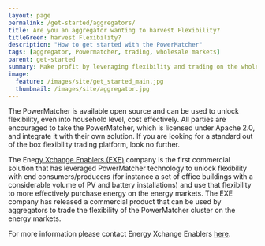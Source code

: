 ```yaml
---
layout: page
permalink: /get-started/aggregators/
title: Are you an aggregator wanting to harvest Flexibility?
titleGreen: harvest Flexibility?
description: "How to get started with the PowerMatcher"
tags: [aggregator, Powermatcher, trading, wholesale markets]
parent: get-started
summary: Make profit by leveraging flexibility and trading on the wholesale markets.
image:
  feature: /images/site/get_started_main.jpg
  thumbnail: /images/site/aggregator.jpg
---
```


The PowerMatcher is available open source and can be used to unlock flexibility, even into household level, cost effectively. All parties are encouraged to take the PowerMatcher, which is licensed under Apache 2.0, and integrate it with their own solution. If you are looking for a standard out of the box flexibility trading platform, look no further.

The Ene[gy Xchange Enablers (EXE)](https://energy-exchange-enablers.com/) company is the first commercial solution that has leveraged PowerMatcher technology to unlock flexibility with end consumers/producers (for instance a set of office buildings with a considerable volume of PV and battery installations) and use that flexibility to more effectively purchase energy on the energy markets. The EXE company has released a commercial product that can be used by aggregators to trade the flexibility of the PowerMatcher cluster on the energy markets.

For more information please contact Energy Xchange Enablers [here](https://energy-exchange-enablers.com/contact/).
